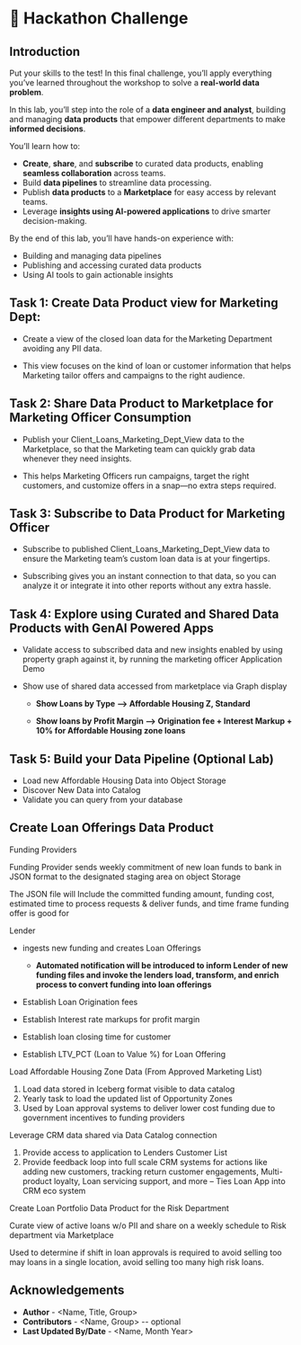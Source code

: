 # 🧠 Hackathon Challenge

## Introduction

Put your skills to the test! In this final challenge, you’ll apply everything you’ve learned throughout the workshop to solve a **real-world data problem**.

In this lab, you’ll step into the role of a **data engineer and analyst**, building and managing **data products** that empower different departments to make **informed decisions**.

You’ll learn how to:

- **Create**, **share**, and **subscribe** to curated data products, enabling **seamless collaboration** across teams.
- Build **data pipelines** to streamline data processing.
- Publish **data products** to a **Marketplace** for easy access by relevant teams.
- Leverage **insights using AI-powered applications** to drive smarter decision-making.

By the end of this lab, you’ll have hands-on experience with:
- Building and managing data pipelines
- Publishing and accessing curated data products
- Using AI tools to gain actionable insights


## Task 1: Create Data Product view for Marketing Dept:  

* Create a view of the closed loan data for the Marketing Department avoiding any PII data. 

* This view focuses on the kind of loan or customer information that helps Marketing tailor offers and campaigns to the right audience. 

## Task 2: Share Data Product to Marketplace for Marketing Officer Consumption 

* Publish your Client\_Loans\_Marketing\_Dept\_View data to the Marketplace, so that the Marketing team can quickly grab data whenever they need insights. 

* This helps Marketing Officers run campaigns, target the right customers, and customize offers in a snap—no extra steps required. 

## Task 3: Subscribe to Data Product for Marketing Officer 

* Subscribe to published  Client\_Loans\_Marketing\_Dept\_View data to ensure the Marketing team’s custom loan data is at your fingertips. 

* Subscribing gives you an instant connection to that data, so you can analyze it or integrate it into other reports without any extra hassle. 

## Task 4: Explore using Curated and Shared Data Products with GenAI Powered Apps  

* Validate access to subscribed data and new insights enabled by using property graph against it, by running the marketing officer Application Demo 

* Show use of shared data accessed from marketplace via Graph display  

     * **Show Loans by Type --> Affordable Housing Z, Standard**

     * **Show loans by Profit Margin --> Origination fee + Interest Markup + 10% for Affordable Housing zone loans**

## Task 5: Build your Data Pipeline (Optional Lab) 

* Load new Affordable Housing Data into Object Storage 
* Discover New Data into Catalog 
* Validate you can query from your database 

## Create Loan Offerings Data Product 

Funding Providers 

Funding Provider sends weekly commitment of new loan funds to bank in JSON format to the designated staging area on object Storage 

The JSON file will Include the committed funding amount, funding cost, estimated time to process requests & deliver funds, and time frame funding offer is good for 

Lender  

* ingests new funding and creates Loan Offerings 

   * **Automated notification will be introduced to inform Lender of new funding files and invoke the lenders load, transform, and enrich process to convert funding into loan offerings**

* Establish Loan Origination fees 
* Establish Interest rate markups for profit margin 
* Establish loan closing time for customer 
* Establish LTV_PCT (Loan to Value %) for Loan Offering 

Load Affordable Housing Zone Data (From Approved Marketing List) 

1. Load data stored in Iceberg format visible to data catalog 
1. Yearly task to load the updated list of Opportunity Zones 
1. Used by Loan approval systems to deliver lower cost funding due to government incentives to funding providers 

Leverage CRM data shared via Data Catalog connection 

1. Provide access to application to Lenders Customer List  
1. Provide feedback loop into full scale CRM systems for actions like adding new customers, tracking return customer engagements, Multi-product loyalty, Loan servicing support, and more – Ties Loan App into CRM eco system 

Create Loan Portfolio Data Product for the Risk Department 

Curate view of active loans w/o PII and share on a weekly schedule to Risk department via Marketplace 

Used to determine if shift in loan approvals is required to avoid selling too may loans in a single location, avoid selling too many high risk loans.

 
## Acknowledgements
* **Author** - <Name, Title, Group>
* **Contributors** -  <Name, Group> -- optional
* **Last Updated By/Date** - <Name, Month Year>
